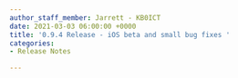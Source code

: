 ```yaml
---
author_staff_member: Jarrett - KB0ICT
date: 2021-03-03 06:00:00 +0000
title: '0.9.4 Release - iOS beta and small bug fixes '
categories:
- Release Notes

---
```

